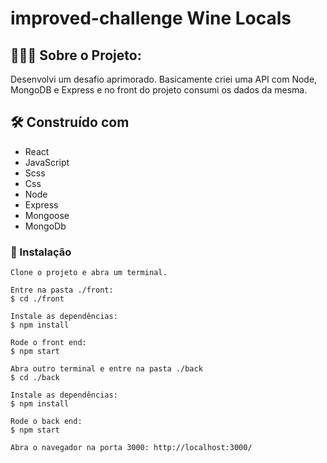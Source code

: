 # improved-challenge Wine Locals

## 👩🏻‍💻 Sobre o Projeto:
Desenvolvi um desafio aprimorado. Basicamente criei uma API com Node, MongoDB e Express e no front do projeto consumi os dados da mesma. 

## 🛠️ Construído com
* React 
* JavaScript
* Scss
* Css
* Node
* Express
* Mongoose
* MongoDb


### 🔧 Instalação
```
Clone o projeto e abra um terminal. 

Entre na pasta ./front:
$ cd ./front

Instale as dependências:
$ npm install

Rode o front end:
$ npm start

Abra outro terminal e entre na pasta ./back
$ cd ./back

Instale as dependências:
$ npm install

Rode o back end:
$ npm start

Abra o navegador na porta 3000: http://localhost:3000/ 
```
